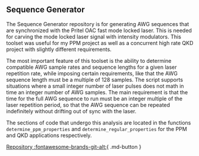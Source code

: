 ## Sequence Generator

The Sequence Generator repository is for generating AWG sequences that are synchronized with the Pritel OAC fast mode locked laser. This is needed for carving the mode locked laser signal with intensity modulators. This toolset was useful for my PPM project as well as a concurrent high rate QKD project with slightly different requirements. 

The most important feature of this toolset is the ability to determine compatible AWG sample rates and sequence lengths for a given laser repetition rate, while imposing certain requirements, like that the AWG sequence length must be a multiple of 128 samples. The script supports situations where a small integer number of laser pulses does not math in time an integer number of AWG samples. The main requirement is that the time for the full AWG sequence to run must be an integer multiple of the laser repetition period, so that the AWG sequence can be repeated indefinitely without drifting out of sync with the laser.

The sections of code that undergo this analysis are located in the functions `determine_ppm_properties` and `determine_regular_properties` for the PPM and QKD applications respectively. 


[Repository :fontawesome-brands-git-alt:](https://github.com/sansseriff/sequence_generator/tree/main){ .md-button }



## 